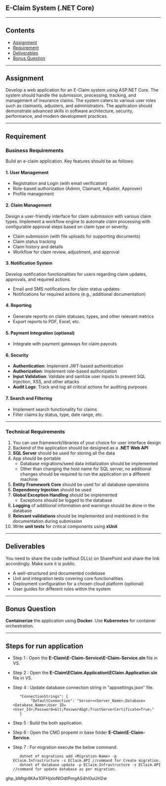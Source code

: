 ## E-Claim System (.NET Core)

---

## Contents  
- [Assignment](#assignment)  
- [Requirement](#requirement)  
- [Deliverables](#deliverables)  
- [Bonus Question](#bonus-question)  

---

## Assignment  
Develop a web application for an E-Claim system using ASP.NET Core. The system should handle the submission, processing, tracking, and management of insurance claims. The system caters to various user roles such as claimants, adjusters, and administrators. The application should demonstrate advanced skills in software architecture, security, performance, and modern development practices.

---

## Requirement  

### Business Requirements  
Build an e-claim application. Key features should be as follows:

#### 1. User Management  
- Registration and Login (with email verification)  
- Role-based authorization (Admin, Claimant, Adjuster, Approver)  
- Profile management  

#### 2. Claim Management  
Design a user-friendly interface for claim submission with various claim types. Implement a workflow engine to automate claim processing with configurable approval steps based on claim type or severity.  
- Claim submission (with file uploads for supporting documents)  
- Claim status tracking  
- Claim history and details  
- Workflow for claim review, adjustment, and approval  

#### 3. Notification System  
Develop notification functionalities for users regarding claim updates, approvals, and required actions.  
- Email and SMS notifications for claim status updates  
- Notifications for required actions (e.g., additional documentation)  

#### 4. Reporting  
- Generate reports on claim statuses, types, and other relevant metrics  
- Export reports to PDF, Excel, etc.  

#### 5. Payment Integration (optional)  
- Integrate with payment gateways for claim payouts  

#### 6. Security  
- **Authentication**: Implement JWT-based authentication  
- **Authorization**: Implement role-based authorization  
- **Input Validation**: Validate and sanitize user inputs to prevent SQL Injection, XSS, and other attacks  
- **Audit Logs**: Track and log all critical actions for auditing purposes  

#### 7. Search and Filtering  
- Implement search functionality for claims  
- Filter claims by status, type, date range, etc.  

---

### Technical Requirements  
1. You can use framework/libraries of your choice for user interface design  
2. Backend of the application should be designed as a **.NET Web API**  
3. **SQL Server** should be used for storing all the data  
4. App should be portable  
   - Database migrations/seed data initialization should be implemented  
   - Other than changing the host name for SQL server, no additional changes should be required to run the application on a different machine  
5. **Entity Framework Core** should be used for all database operations  
6. **Dependency Injection** should be used  
7. **Global Exception Handling** should be implemented  
   - Exceptions should be logged to the database  
8. **Logging** of additional information and warnings should be done in the database  
9. **Relevant validations** should be implemented and mentioned in the documentation during submission  
10. Write **unit tests** for critical components using **xUnit**

---

## Deliverables  
You need to share the code (without DLLs) on SharePoint and share the link accordingly. Make sure it is public.

- A well-structured and documented codebase  
- Unit and integration tests covering core functionalities  
- Deployment configuration for a chosen cloud platform (optional)  
- User guides for different roles within the system  

---

## Bonus Question  
**Containerize** the application using **Docker**. Use **Kubernetes** for container orchestration.

---

## Steps for run application
- Step 1 : Open the **E-Claim\E-Claim-Service\E-Claim-Service.sln** file in VS.
- Step 2 : Open the **E-Claim\EClaim.Application\EClaim.Application.sln** file in VS.
- Step 4 : Update database connection string in "appsettings.json" file.

         "ConnectionStrings": {
              "DefaultConnection": "Server=<Server_Name>;Database=<Database_Name>;User ID=<User_Id>;Password=&lt;Password&gt;TrustServerCertificate=True;"
         }
- Step 5 : Build the both application.
- Step 6 : Open the CMD propemt in base folder **E-Claim\E-Claim-Service**.
- Step 7 : For migration execute the below command.

         dotnet ef migrations add <Migration-Name> -p EClaim.Infrastructure -s EClaim.API //command for Create migration.
         dotnet ef database update -p EClaim.Infrastructure -s EClaim.API  //command for update database as per migration.

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
